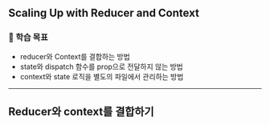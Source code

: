 ## Scaling Up with Reducer and Context

### 📌 학습 목표

- reducer와 Context를 결합하는 방법
- state와 dispatch 함수를 prop으로 전달하지 않는 방법
- context와 state 로직을 별도의 파일에서 관리하는 방법

---

## Reducer와 context를 결합하기
